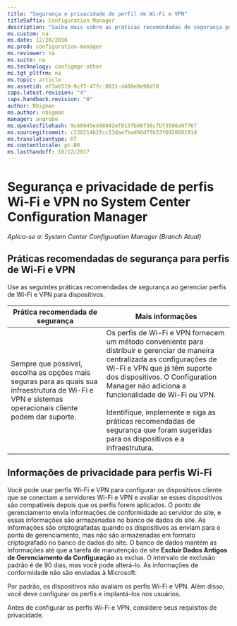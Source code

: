 ```yaml
---
title: "Segurança e privacidade do perfil de Wi-Fi e VPN"
titleSuffix: Configuration Manager
description: "Saiba mais sobre as práticas recomendadas de segurança para gerenciar perfis de Wi-Fi e VPN para dispositivos no System Center Configuration Manager."
ms.custom: na
ms.date: 12/28/2016
ms.prod: configuration-manager
ms.reviewer: na
ms.suite: na
ms.technology: configmgr-other
ms.tgt_pltfrm: na
ms.topic: article
ms.assetid: ef3ab519-9cf7-47fc-8831-d400e0e96df8
caps.latest.revision: "4"
caps.handback.revision: "0"
author: Nbigman
ms.author: nbigman
manager: angrobe
ms.openlocfilehash: 9c66945e498042ef013fb00f56cfb73598a9776f
ms.sourcegitcommit: c236214b2fcc13dae7bad96d7fb33f692868191d
ms.translationtype: HT
ms.contentlocale: pt-BR
ms.lasthandoff: 10/12/2017
---
```

# <a name="security-and-privacy-for-wi-fi-and-vpn-profiles-in-system-center-configuration-manager"></a>Segurança e privacidade de perfis Wi-Fi e VPN no System Center Configuration Manager

*Aplica-se a: System Center Configuration Manager (Branch Atual)*

##  <a name="security-best-practices-for-wi-fi--and-vpn-profiles"></a>Práticas recomendadas de segurança para perfis de Wi-Fi e VPN  
 Use as seguintes práticas recomendadas de segurança ao gerenciar perfis de Wi-Fi e VPN para dispositivos.  

|Prática recomendada de segurança|Mais informações|  
|----------------------------|----------------------|  
|Sempre que possível, escolha as opções mais seguras para as quais sua infraestrutura de Wi-Fi e VPN e sistemas operacionais cliente podem dar suporte.|Os perfis de Wi-Fi e VPN fornecem um método conveniente para distribuir e gerenciar de maneira centralizada as configurações de Wi-Fi e VPN que já têm suporte dos dispositivos. O Configuration Manager não adiciona a funcionalidade de Wi-Fi ou VPN.<br /><br /> Identifique, implemente e siga as práticas recomendadas de segurança que foram sugeridas para os dispositivos e a infraestrutura.|  

## <a name="privacy-information-for-wi-fi-profiles"></a>Informações de privacidade para perfis Wi-Fi  
 Você pode usar perfis Wi-Fi e VPN para configurar os dispositivos cliente que se conectam a servidores Wi-Fi e VPN e avaliar se esses dispositivos são compatíveis depois que os perfis forem aplicados. O ponto de gerenciamento envia informações de conformidade ao servidor do site, e essas informações são armazenadas no banco de dados do site. As informações são criptografadas quando os dispositivos as enviam para o ponto de gerenciamento, mas não são armazenadas em formato criptografado no banco de dados do site. O banco de dados mantém as informações até que a tarefa de manutenção de site **Excluir Dados Antigos de Gerenciamento da Configuração** as exclua. O intervalo de exclusão padrão é de 90 dias, mas você pode alterá-lo. As informações de conformidade não são enviadas à Microsoft.  

 Por padrão, os dispositivos não avaliam os perfis Wi-Fi e VPN. Além disso, você deve configurar os perfis e implantá-los nos usuários.  

 Antes de configurar os perfis Wi-Fi e VPN, considere seus requisitos de privacidade.  
